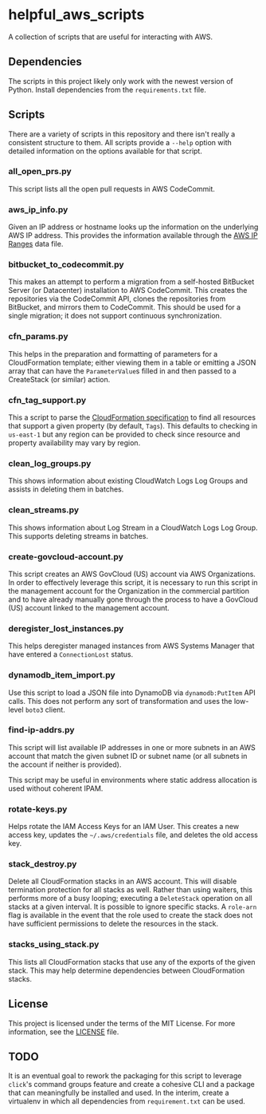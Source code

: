 # helpful_aws_scripts

A collection of scripts that are useful for interacting with AWS.

## Dependencies

The scripts in this project likely only work with the newest version of Python.
Install dependencies from the `requirements.txt` file.

## Scripts

There are a variety of scripts in this repository and there isn't really a
consistent structure to them. All scripts provide a `--help` option with
detailed information on the options available for that script.

### all_open_prs.py

This script lists all the open pull requests in AWS CodeCommit.

### aws_ip_info.py

Given an IP address or hostname looks up the information on the underlying AWS
IP address. This provides the information available through the
[AWS IP Ranges](https://docs.aws.amazon.com/general/latest/gr/aws-ip-ranges.html)
data file.

### bitbucket_to_codecommit.py

This makes an attempt to perform a migration from a self-hosted BitBucket Server
(or Datacenter) installation to AWS CodeCommit. This creates the repositories
via the CodeCommit API, clones the repositories from BitBucket, and mirrors them
to CodeCommit. This should be used for a single migration; it does not support
continuous synchronization.

### cfn_params.py

This helps in the preparation and formatting of parameters for a CloudFormation
template; either viewing them in a table or emitting a JSON array that can have
the `ParameterValue`s filled in and then passed to a CreateStack (or similar)
action.

### cfn_tag_support.py

This a script to parse the
[CloudFormation specification](https://docs.aws.amazon.com/AWSCloudFormation/latest/UserGuide/cfn-resource-specification-format.html)
to find all resources that support a given property (by default, `Tags`). This
defaults to checking in `us-east-1` but any region can be provided to check since
resource and property availability may vary by region.

### clean_log_groups.py

This shows information about existing CloudWatch Logs Log Groups and assists in
deleting them in batches.

### clean_streams.py

This shows information about Log Stream in a CloudWatch Logs Log Group. This
supports deleting streams in batches.

### create-govcloud-account.py

This script creates an AWS GovCloud (US) account via AWS Organizations. In order to
effectively leverage this script, it is necessary to run this script in the management
account for the Organization in the commercial partition and to have already manually
gone through the process to have a GovCloud (US) account linked to the management account.

### deregister_lost_instances.py

This helps deregister managed instances from AWS Systems Manager that have entered a
`ConnectionLost` status.

### dynamodb_item_import.py

Use this script to load a JSON file into DynamoDB via `dynamodb:PutItem` API calls.
This does not perform any sort of transformation and uses the low-level `boto3` client.

### find-ip-addrs.py

This script will list available IP addresses in one or more subnets in an AWS account
that match the given subnet ID or subnet name (or all subnets in the account if neither
is provided).

This script may be useful in environments where static address allocation is used
without coherent IPAM.

### rotate-keys.py

Helps rotate the IAM Access Keys for an IAM User. This creates a new access key,
updates the `~/.aws/credentials` file, and deletes the old access key.

### stack_destroy.py

Delete all CloudFormation stacks in an AWS account. This will disable termination
protection for all stacks as well. Rather than using waiters, this performs more of
a busy looping; executing a `DeleteStack` operation on all stacks at a given interval.
It is possible to ignore specific stacks. A `role-arn` flag is available in the
event that the role used to create the stack does not have sufficient permissions to
delete the resources in the stack.

### stacks_using_stack.py

This lists all CloudFormation stacks that use any of the exports of the given stack.
This may help determine dependencies between CloudFormation stacks.

## License

This project is licensed under the terms of the MIT License. For more information,
see the [LICENSE](LICENSE) file.

## TODO

It is an eventual goal to rework the packaging for this script to leverage `click`'s
command groups feature and create a cohesive CLI and a package that can meaningfully
be installed and used. In the interim, create a virtualenv in which all dependencies
from `requirement.txt` can be used.